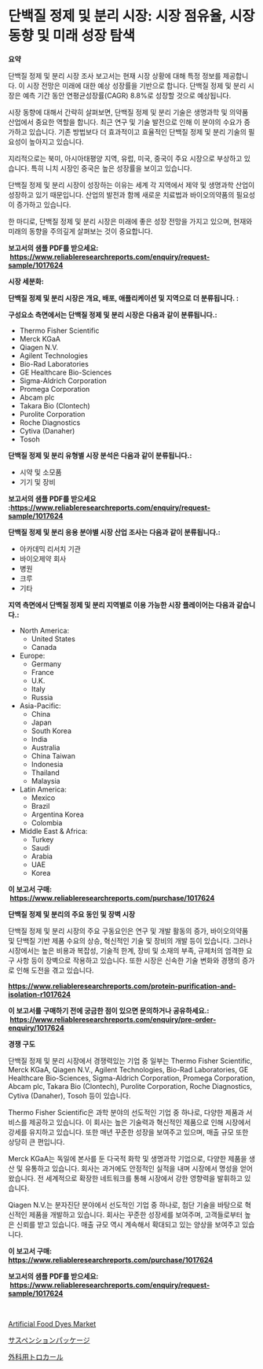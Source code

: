 <p><h1>단백질 정제 및 분리 시장: 시장 점유율, 시장 동향 및 미래 성장 탐색</h1></p><p><strong>요약</strong></p>
<p><p>단백질 정제 및 분리 시장 조사 보고서는 현재 시장 상황에 대해 특정 정보를 제공합니다. 이 시장 전망은 미래에 대한 예상 성장률을 기반으로 합니다. 단백질 정제 및 분리 시장은 예측 기간 동안 연평균성장률(CAGR) 8.8%로 성장할 것으로 예상됩니다.</p><p>시장 동향에 대해서 간략히 살펴보면, 단백질 정제 및 분리 기술은 생명과학 및 의약품 산업에서 중요한 역할을 합니다. 최근 연구 및 기술 발전으로 인해 이 분야의 수요가 증가하고 있습니다. 기존 방법보다 더 효과적이고 효율적인 단백질 정제 및 분리 기술의 필요성이 높아지고 있습니다.</p><p>지리적으로는 북미, 아시아태평양 지역, 유럽, 미국, 중국이 주요 시장으로 부상하고 있습니다. 특히 니치 시장인 중국은 높은 성장률을 보이고 있습니다.</p><p>단백질 정제 및 분리 시장이 성장하는 이유는 세계 각 지역에서 제약 및 생명과학 산업이 성장하고 있기 때문입니다. 산업의 발전과 함께 새로운 치료법과 바이오의약품의 필요성이 증가하고 있습니다.</p><p>한 마디로, 단백질 정제 및 분리 시장은 미래에 좋은 성장 전망을 가지고 있으며, 현재와 미래의 동향을 주의깊게 살펴보는 것이 중요합니다.</p></p>
<p><strong>보고서의 샘플 PDF를 받으세요: &nbsp;<a href="https://www.reliableresearchreports.com/enquiry/request-sample/1017624">https://www.reliableresearchreports.com/enquiry/request-sample/1017624</a></strong></p>
<p><strong>시장 세분화:</strong></p>
<p><strong> 단백질 정제 및 분리 시장은 개요, 배포, 애플리케이션 및 지역으로 더 분류됩니다. :</strong></p>
<p><strong>구성요소 측면에서는 단백질 정제 및 분리 시장은 다음과 같이 분류됩니다.:</strong></p>
<p><ul><li>Thermo Fisher Scientific</li><li>Merck KGaA</li><li>Qiagen N.V.</li><li>Agilent Technologies</li><li>Bio-Rad Laboratories</li><li>GE Healthcare Bio-Sciences</li><li>Sigma-Aldrich Corporation</li><li>Promega Corporation</li><li>Abcam plc</li><li>Takara Bio (Clontech)</li><li>Purolite Corporation</li><li>Roche Diagnostics</li><li>Cytiva (Danaher)</li><li>Tosoh</li></ul></p>
<p><strong> 단백질 정제 및 분리 유형별 시장 분석은 다음과 같이 분류됩니다.:</strong></p>
<p><ul><li>시약 및 소모품</li><li>기기 및 장비</li></ul></p>
<p><strong>보고서의 샘플 PDF를 받으세요 :<a href="https://www.reliableresearchreports.com/enquiry/request-sample/1017624">https://www.reliableresearchreports.com/enquiry/request-sample/1017624</a></strong></p>
<p><strong> 단백질 정제 및 분리 응용 분야별 시장 산업 조사는 다음과 같이 분류됩니다.:</strong></p>
<p><ul><li>아카데믹 리서치 기관</li><li>바이오제약 회사</li><li>병원</li><li>크루</li><li>기타</li></ul></p>
<p><strong>지역 측면에서 단백질 정제 및 분리 지역별로 이용 가능한 시장 플레이어는 다음과 같습니다.:</strong></p>
<p><ul>
    <li>
        North America:
        <ul>
            <li>United States</li>
            <li>Canada</li>
        </ul>
    </li>
    <li>
        Europe:
        <ul>
            <li>Germany</li>
            <li>France</li>
            <li>U.K.</li>
            <li>Italy</li>
            <li>Russia</li>
        </ul>
    </li>
    <li>
        Asia-Pacific:
        <ul>
            <li>China</li>
            <li>Japan</li>
            <li>South Korea</li>
            <li>India</li>
            <li>Australia</li>
            <li>China Taiwan</li>
            <li>Indonesia</li>
            <li>Thailand</li>
            <li>Malaysia</li>
        </ul>
    </li>
    <li>
        Latin America:
        <ul>
            <li>Mexico</li>
            <li>Brazil</li>
            <li>Argentina Korea</li>
            <li>Colombia</li>
        </ul>
    </li>
    <li>
        Middle East & Africa:
        <ul>
            <li>Turkey</li>
            <li>Saudi</li>
            <li>Arabia</li>
            <li>UAE</li>
            <li>Korea</li>
        </ul>
    </li>
    </ul></p>
<p><strong>이 보고서 구매: &nbsp;<a href="https://www.reliableresearchreports.com/purchase/1017624">https://www.reliableresearchreports.com/purchase/1017624</a></strong></p>
<p><strong>단백질 정제 및 분리의 주요 동인 및 장벽 시장</strong></p>
<p><p>단백질 정제 및 분리 시장의 주요 구동요인은 연구 및 개발 활동의 증가, 바이오의약품 및 단백질 기반 제품 수요의 상승, 혁신적인 기술 및 장비의 개발 등이 있습니다. 그러나 시장에서는 높은 비용과 복잡성, 기술적 한계, 장비 및 소재의 부족, 규제처의 엄격한 요구 사항 등이 장벽으로 작용하고 있습니다. 또한 시장은 신속한 기술 변화와 경쟁의 증가로 인해 도전을 겪고 있습니다.</p></p>
<p><strong><a href="https://www.reliableresearchreports.com/protein-purification-and-isolation-r1017624">https://www.reliableresearchreports.com/protein-purification-and-isolation-r1017624</a></strong></p>
<p><strong>이 보고서를 구매하기 전에 궁금한 점이 있으면 문의하거나 공유하세요.: &nbsp;<a href="https://www.reliableresearchreports.com/enquiry/pre-order-enquiry/1017624">https://www.reliableresearchreports.com/enquiry/pre-order-enquiry/1017624</a></strong></p>
<p><strong>경쟁 구도</strong></p>
<p><p>단백질 정제 및 분리 시장에서 경쟁력있는 기업 중 일부는 Thermo Fisher Scientific, Merck KGaA, Qiagen N.V., Agilent Technologies, Bio-Rad Laboratories, GE Healthcare Bio-Sciences, Sigma-Aldrich Corporation, Promega Corporation, Abcam plc, Takara Bio (Clontech), Purolite Corporation, Roche Diagnostics, Cytiva (Danaher), Tosoh 등이 있습니다.</p><p>Thermo Fisher Scientific은 과학 분야의 선도적인 기업 중 하나로, 다양한 제품과 서비스를 제공하고 있습니다. 이 회사는 높은 기술력과 혁신적인 제품으로 인해 시장에서 강세를 유지하고 있습니다. 또한 매년 꾸준한 성장을 보여주고 있으며, 매출 규모 또한 상당히 큰 편입니다.</p><p>Merck KGaA는 독일에 본사를 둔 다국적 화학 및 생명과학 기업으로, 다양한 제품을 생산 및 유통하고 있습니다. 회사는 과거에도 안정적인 실적을 내며 시장에서 명성을 얻어왔습니다. 전 세계적으로 확장한 네트워크를 통해 시장에서 강한 영향력을 발휘하고 있습니다.</p><p>Qiagen N.V.는 분자진단 분야에서 선도적인 기업 중 하나로, 첨단 기술을 바탕으로 혁신적인 제품을 개발하고 있습니다. 회사는 꾸준한 성장세를 보여주며, 고객들로부터 높은 신뢰를 받고 있습니다. 매출 규모 역시 계속해서 확대되고 있는 양상을 보여주고 있습니다.</p></p>
<p><strong>이 보고서 구매: &nbsp; <a href="https://www.reliableresearchreports.com/purchase/1017624">https://www.reliableresearchreports.com/purchase/1017624</a></strong></p>
<p><strong>보고서의 샘플 PDF를 받으세요: &nbsp;<a href="https://www.reliableresearchreports.com/enquiry/request-sample/1017624">https://www.reliableresearchreports.com/enquiry/request-sample/1017624</a></strong><strong></strong></p>
<p>&nbsp;</p>
<p><p><a href="https://github.com/nicholepatriciadoylenwnrjr0/Market-Research-Report-List-1/blob/main/artificial-food-dyes-market.md">Artificial Food Dyes Market</a></p><p><a href="https://github.com/bevdtkn4419963/Market-Research-Report-List-1/blob/main/618831018129.md">サスペンションパッケージ</a></p><p><a href="https://github.com/MosesSpinka1914/Market-Research-Report-List-1/blob/main/144693818124.md">外科用トロカール</a></p></p>